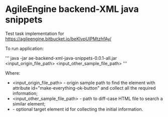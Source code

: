 # AgileEngine backend-XML java snippets

Test task implementation for https://agileengine.bitbucket.io/beKIvpUlPMtzhfAy/

To run application:

'''
java -jar ae-backend-xml-java-snippets-0.0.1-all.jar <input_origin_file_path> <input_other_sample_file_path> <target-element-id>
'''

Where:

* <input_origin_file_path> - origin sample path to find the element with attribute id="make-everything-ok-button" and collect all the required information;
* <input_other_sample_file_path> - path to diff-case HTML file to search a similar element;
* <target-element-id> - optional target element id for collecting the initial information.